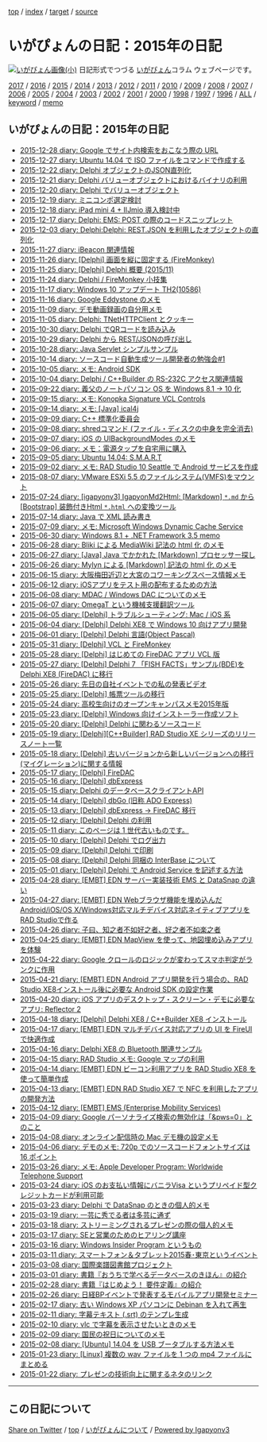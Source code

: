 [top](../index.html) / [index](index.html) / [target](https://igapyon.github.io/diary/2015/index.html) / [source](https://github.com/igapyon/diary/blob/gh-pages/2015/index.src.md) 

いがぴょんの日記：2015年の日記
=====================================================================================================
[![いがぴょん画像(小)](https://igapyon.github.io/diary/images/iga200306s.jpg "いがぴょん")](https://igapyon.github.io/diary/memo/memoigapyon.html) 日記形式でつづる [いがぴょん](https://igapyon.github.io/diary/memo/memoigapyon.html)コラム ウェブページです。


[2017](../2017/index.html)
/ [2016](../2016/index.html)
/ [2015](index.html)
/ [2014](../2014/index.html)
/ [2013](../2013/index.html)
/ [2012](../2012/index.html)
/ [2011](../2011/index.html)
/ [2010](../2010/index.html)
/ [2009](../2009/index.html)
/ [2008](../2008/index.html)
/ [2007](../2007/index.html)
/ [2006](../2006/index.html)
/ [2005](../2005/index.html)
/ [2004](../2004/index.html)
/ [2003](../2003/index.html)
/ [2002](../2002/index.html)
/ [2001](../2001/index.html)
/ [2000](../2000/index.html)
/ [1998](../1998/index.html)
/ [1997](../1997/index.html)
/ [1996](../1996/index.html)
/ [ALL](../idxall.html)
 / [keyword](../keyword/index.html) / [memo](../memo/index.html)

## いがぴょんの日記：2015年の日記

* [2015-12-28 diary: Google でサイト内検索をおこなう際の URL](ig151228.html)
* [2015-12-27 diary: Ubuntu 14.04 で ISO ファイルをコマンドで作成する](ig151227.html)
* [2015-12-22 diary: Delphi オブジェクトのJSON直列化](ig151222.html)
* [2015-12-21 diary: Delphi バリューオブジェクトにおけるバイナリの利用](ig151221.html)
* [2015-12-20 diary: Delphi でバリューオブジェクト](ig151220.html)
* [2015-12-19 diary: ミニコンポ選定検討](ig151219.html)
* [2015-12-18 diary: iPad mini 4 + IIJmio 導入検討中](ig151218.html)
* [2015-12-17 diary: Delphi: EMS: POST の際のコードスニップレット](ig151217.html)
* [2015-12-03 diary: Delphi:Delphi: REST.JSON を利用したオブジェクトの直列化](ig151203.html)
* [2015-11-27 diary: iBeacon 関連情報](ig151127.html)
* [2015-11-26 diary: [Delphi] 画面を縦に固定する (FireMonkey)](ig151126.html)
* [2015-11-25 diary: [Delphi] Delphi 概要 (2015/11)](ig151125.html)
* [2015-11-24 diary: Delphi / FireMonkey 小技集](ig151124.html)
* [2015-11-17 diary: Windows 10 アップデート TH2(10586)](ig151117.html)
* [2015-11-16 diary: Google Eddystone のメモ](ig151116.html)
* [2015-11-09 diary: デモ動画録画の自分用メモ](ig151109.html)
* [2015-11-05 diary: Delphi: TNetHTTPClient とクッキー](ig151105.html)
* [2015-10-30 diary: Delphi でQRコードを読み込み](ig151030.html)
* [2015-10-29 diary: Delphi から REST/JSONの呼び出し](ig151029.html)
* [2015-10-28 diary: Java Servlet シンプルサンプル](ig151028.html)
* [2015-10-14 diary: ソースコード自動生成ツール開発者の勉強会#1](ig151014.html)
* [2015-10-05 diary: メモ: Android SDK](ig151005.html)
* [2015-10-04 diary: Delphi / C++Builder の RS-232C アクセス関連情報](ig151004.html)
* [2015-09-22 diary: 義父のノートパソコン OS を Windows 8.1 -&gt; 10 化](ig150922.html)
* [2015-09-15 diary: メモ: Konopka Signature VCL Controls](ig150915.html)
* [2015-09-14 diary: メモ: [Java] ical4j](ig150914.html)
* [2015-09-09 diary: C++ 標準化委員会](ig150909.html)
* [2015-09-08 diary: shredコマンド (ファイル・ディスクの中身を完全消去)](ig150908.html)
* [2015-09-07 diary: iOS の UIBackgroundModes のメモ](ig150907.html)
* [2015-09-06 diary: メモ：電源タップを自宅用に購入](ig150906.html)
* [2015-09-05 diary: Ubuntu 14.04: S.M.A.R.T](ig150905.html)
* [2015-09-02 diary: メモ: RAD Studio 10 Seattle で Android サービスを作成](ig150902.html)
* [2015-08-07 diary: VMware ESXi 5.5 のファイルシステム(VMFS)をマウント](ig150807.html)
* [2015-07-24 diary: [igapyonv3] IgapyonMd2Html: [Markdown] `*.md` から [Bootstrap] 装飾付きHtml `*.html` への変換ツール](ig150724.html)
* [2015-07-14 diary: Java で XML 読み書き](ig150714.html)
* [2015-07-09 diary: メモ: Microsoft Windows Dynamic Cache Service](ig150709.html)
* [2015-06-30 diary: Windows 8.1 + .NET Framework 3.5 memo](ig150630.html)
* [2015-06-28 diary: Bliki による MediaWiki 記法の html 化 のメモ](ig150628.html)
* [2015-06-27 diary: [Java] Java でかかれた [Markdown] プロセッサー探し](ig150627.html)
* [2015-06-26 diary: Mylyn による [Markdown] 記法の html 化 のメモ](ig150626.html)
* [2015-06-15 diary: 大阪梅田近辺と大宮のコワーキングスペース情報メモ](ig150615.html)
* [2015-06-12 diary: iOSアプリをテスト用の配布するための方法](ig150612.html)
* [2015-06-08 diary: MDAC / Windows DAC についてのメモ](ig150608.html)
* [2015-06-07 diary: OmegaT という機械支援翻訳ツール](ig150607.html)
* [2015-06-05 diary: [Delphi] トラブルシューティング: Mac / iOS 系](ig150605.html)
* [2015-06-04 diary: [Delphi] Delphi XE8 で Windows 10 向けアプリ開発](ig150604.html)
* [2015-06-01 diary: [Delphi] Delphi 言語(Object Pascal)](ig150601.html)
* [2015-05-31 diary: [Delphi] VCL と FireMonkey](ig150531.html)
* [2015-05-28 diary: [Delphi] はじめての FireDAC アプリ VCL 版](ig150528.html)
* [2015-05-27 diary: [Delphi] Delphi 7 「FISH FACTS」サンプル(BDE)を Delphi XE8 (FireDAC) に移行](ig150527.html)
* [2015-05-26 diary: 先日の自社イベントでの私の発表ビデオ](ig150526.html)
* [2015-05-25 diary: [Delphi] 帳票ツールの移行](ig150525.html)
* [2015-05-24 diary: 高校生向けのオープンキャンパスメモ2015年版](ig150524.html)
* [2015-05-23 diary: [Delphi] Windows 向けインストーラー作成ソフト](ig150523.html)
* [2015-05-20 diary: [Delphi] Delphi に関わるソースコード](ig150520.html)
* [2015-05-19 diary: [Delphi][C++Builder] RAD Studio XE シリーズのリリースノート一覧](ig150519.html)
* [2015-05-18 diary: [Delphi] 古いバージョンから新しいバージョンへの移行(マイグレーション)に関する情報](ig150518.html)
* [2015-05-17 diary: [Delphi] FireDAC](ig150517.html)
* [2015-05-16 diary: [Delphi] dbExpress](ig150516.html)
* [2015-05-15 diary: Delphi のデータベースクライアントAPI](ig150515.html)
* [2015-05-14 diary: [Delphi] dbGo (旧称 ADO Express)](ig150514.html)
* [2015-05-13 diary: [Delphi] dbExpress -&gt; FireDAC 移行](ig150513.html)
* [2015-05-12 diary: [Delphi] Delphi の利用](ig150512.html)
* [2015-05-11 diary: このページは 1 世代古いものです。](ig150511.html)
* [2015-05-10 diary: [Delphi] Delphi でログ出力](ig150510.html)
* [2015-05-09 diary: [Delphi] Delphi で印刷](ig150509.html)
* [2015-05-08 diary: [Delphi] Delphi 同梱の InterBase について](ig150508.html)
* [2015-05-01 diary: [Delphi] Delphi で Android Service を記述する方法](ig150501.html)
* [2015-04-28 diary: [EMBT] EDN サーバー実装技術 EMS と DataSnap の違い](ig150428.html)
* [2015-04-27 diary: [EMBT] EDN Webブラウザ機能を埋め込んだAndroid/iOS/OS X/Windows対応マルチデバイス対応ネイティブアプリをRAD Studioで作る](ig150427.html)
* [2015-04-26 diary: 子曰、知之者不如好之者、好之者不如楽之者](ig150426.html)
* [2015-04-25 diary: [EMBT] EDN MapView を使って、地図埋め込みアプリを体験](ig150425.html)
* [2015-04-22 diary: Google クロールのロジックが変わってスマホ判定がランクに作用](ig150422.html)
* [2015-04-21 diary: [EMBT] EDN Android アプリ開発を行う場合の、RAD Studio XE8インストール後に必要な Android SDK の設定作業](ig150421.html)
* [2015-04-20 diary: iOS アプリのデスクトップ・スクリーン・デモに必要なアプリ: Reflector 2](ig150420.html)
* [2015-04-18 diary: [Delphi] Delphi XE8 / C++Builder XE8 インストール](ig150418.html)
* [2015-04-17 diary: [EMBT] EDN マルチデバイス対応アプリの UI を FireUI で快適作成](ig150417.html)
* [2015-04-16 diary: Delphi XE8 の Bluetooth 関連サンプル](ig150416.html)
* [2015-04-15 diary: RAD Studio メモ: Google マップの利用](ig150415.html)
* [2015-04-14 diary: [EMBT] EDN ビーコン利用アプリを RAD Studio XE8 を使って簡単作成](ig150414.html)
* [2015-04-13 diary: [EMBT] EDN RAD Studio XE7 で NFC を利用したアプリの開発方法](ig150413.html)
* [2015-04-12 diary: [EMBT] EMS (Enterprise Mobility Services)](ig150412.html)
* [2015-04-09 diary: Google パーソナライズ検索の無効化は「&amp;pws=0」とのこと](ig150409.html)
* [2015-04-08 diary: オンライン配信時の Mac デモ機の設定メモ](ig150408.html)
* [2015-04-06 diary: デモのメモ: 720p でのソースコードフォントサイズは 16 ポイント](ig150406.html)
* [2015-03-26 diary: メモ: Apple Developer Program: Worldwide Telephone Support](ig150326.html)
* [2015-03-24 diary: iOS のお支払い情報にバニラVisa というプリペイド型クレジットカードが利用可能](ig150324.html)
* [2015-03-23 diary: Delphi で DataSnap のときの個人的メモ](ig150323.html)
* [2015-03-19 diary: 一芸に秀でる者は多芸に通ず](ig150319.html)
* [2015-03-18 diary: ストリーミングされるプレゼンの際の個人的メモ](ig150318.html)
* [2015-03-17 diary: SEと営業のためのヒアリング講座](ig150317.html)
* [2015-03-16 diary: Windows Insider Program というもの](ig150316.html)
* [2015-03-11 diary: スマートフォン＆タブレット2015春･東京というイベント](ig150311.html)
* [2015-03-08 diary: 国際楽譜図書館プロジェクト](ig150308.html)
* [2015-03-01 diary: 書籍『おうちで学べるデータベースのきほん』の紹介](ig150301.html)
* [2015-02-28 diary: 書籍『はじめよう！ 要件定義』の紹介](ig150228.html)
* [2015-02-26 diary: 日経BPイベントで発表するモバイルアプリ開発セミナー](ig150226.html)
* [2015-02-17 diary: 古い Windows XP パソコンに Debinan を入れて再生](ig150217.html)
* [2015-02-11 diary: 字幕テキスト (.srt) のテンプレ生成](ig150211.html)
* [2015-02-10 diary: vlc で字幕を表示させたいときのメモ](ig150210.html)
* [2015-02-09 diary: 国民の祝日についてのメモ](ig150209.html)
* [2015-02-08 diary: [Ubuntu] 14.04 を USB ブータブルする方法メモ](ig150208.html)
* [2015-01-23 diary: [Linux] 複数の wav ファイルを 1 つの mp4 ファイルにまとめる](ig150123.html)
* [2015-01-22 diary: プレゼンの技術向上に関するネタのリンク](ig150122.html)


----------------------------------------------------------------------------------------------------

## この日記について

[Share on Twitter](https://twitter.com/intent/tweet?hashtags=igapyon%2Cdiary%2C%E3%81%84%E3%81%8C%E3%81%B4%E3%82%87%E3%82%93&text=%E3%81%84%E3%81%8C%E3%81%B4%E3%82%87%E3%82%93%E3%81%AE%E6%97%A5%E8%A8%98%EF%BC%9A2015%E5%B9%B4%E3%81%AE%E6%97%A5%E8%A8%98&url=https%3A%2F%2Figapyon.github.io%2Fdiary%2F2015%2Findex.html) / [top](../index.html) / [いがぴょんについて](https://igapyon.github.io/diary/memo/memoigapyon.html) / [Powered by Igapyonv3](https://github.com/igapyon/igapyonv3)
